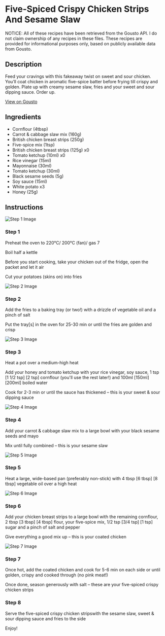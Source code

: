 # Five-Spiced Crispy Chicken Strips And Sesame Slaw

NOTICE: All of these recipes have been retrieved from the Gousto API. I do not claim ownership of any recipes in these files. These recipes are provided for informational purposes only, based on publicly available data from Gousto.

## Description

Feed your cravings with this fakeaway twist on sweet and sour chicken. You’ll coat chicken in aromatic five-spice batter before frying till crispy and golden. Plate up with creamy sesame slaw, fries and your sweet and sour dipping sauce. Order up.

[View on Gousto](https://www.gousto.co.uk/recipes/cookbook/five-spiced-chicken-selects-with-sweet-sour-sauce-and-sesame-slaw)

## Ingredients

- Cornflour (4tbsp)
- Carrot & cabbage slaw mix (160g)
- British chicken breast strips (250g)
- Five-spice mix (1tsp)
- British chicken breast strips (125g) x0
- Tomato ketchup (10ml) x0
- Rice vinegar (15ml)
- Mayonnaise (30ml)
- Tomato ketchup (30ml)
- Black sesame seeds (5g)
- Soy sauce (15ml)
- White potato x3
- Honey (25g)

## Instructions

![Step 1 Image](https://production-media.gousto.co.uk/cms/recipe-step-image/Step-1-1673871861696-x200.jpg)

### Step 1

Preheat the oven to 220°C/ 200°C (fan)/ gas 7

Boil half a kettle

Before you start cooking, take your chicken out of the fridge, open the packet and let it air

Cut your potatoes (skins on) into fries

![Step 2 Image](https://production-media.gousto.co.uk/cms/recipe-step-image/Step-2-1673871866494-x200.jpg)

### Step 2

Add the fries to a baking tray (or two!) with a drizzle of vegetable oil and a pinch of salt

Put the tray[s] in the oven for 25-30 min or until the fries are golden and crisp

![Step 3 Image](https://production-media.gousto.co.uk/cms/recipe-step-image/Step-3-1673871870114-x200.jpg)

### Step 3

Heat a pot over a medium-high heat

Add your honey and tomato ketchup with your rice vinegar, soy sauce, 1 tsp<span class="text-purple"> [1 1/2 tsp]<span class="text-danger"> </span>[2 tsp]</span> cornflour (you'll use the rest later!) and 100ml <span class="text-purple">[150ml]</span> <span class="text-danger">[200ml]</span> boiled water

Cook for 2-3 min or until the sauce has thickened – this is your sweet & sour dipping sauce

![Step 4 Image](https://production-media.gousto.co.uk/cms/recipe-step-image/Step-4-1673871876008-x200.jpg)

### Step 4

Add your carrot & cabbage slaw mix to a large bowl with your black sesame seeds and mayo

Mix until fully combined – this is your sesame slaw

![Step 5 Image](https://production-media.gousto.co.uk/cms/recipe-step-image/Step-5-1673871881622-x200.jpg)

### Step 5

Heat a large, wide-based pan (preferably non-stick) with 4 tbsp<span class="text-purple"> [6 tbsp]</span><span class="text-danger"> [8 tbsp] </span>vegetable oil over a high heat

![Step 6 Image](https://production-media.gousto.co.uk/cms/recipe-step-image/Step-6-1673871885772-x200.jpg)

### Step 6

Add your chicken breast strips to a large bowl with the remaining cornflour, 2 tbsp <span class="text-purple">[3 tbsp]</span> <span class="text-danger">[4 tbsp]</span> flour, your five-spice mix, 1/2 tsp <span class="text-purple">[3/4 tsp]</span> <span class="text-danger">[1 tsp] </span>sugar and a pinch of salt and pepper

Give everything a good mix up – this is your coated chicken

![Step 7 Image](https://production-media.gousto.co.uk/cms/recipe-step-image/Step-7-1673871890035-x200.jpg)

### Step 7

Once hot, add the coated chicken and cook for 5-6 min on each side or until golden, crispy and cooked through (no pink meat!)

Once done, season generously with salt – these are your five-spiced crispy chicken strips

### Step 8

Serve the five-spiced crispy chicken stripswith the sesame slaw, sweet & sour dipping sauce and fries to the side

Enjoy!

